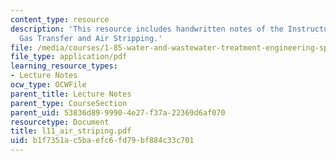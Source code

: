 ```yaml
---
content_type: resource
description: 'This resource includes handwritten notes of the Instructor on the topic:
  Gas Transfer and Air Stripping.'
file: /media/courses/1-85-water-and-wastewater-treatment-engineering-spring-2006/b1f7351ac5baefc6fd79bf884c33c701_l11_air_striping.pdf
file_type: application/pdf
learning_resource_types:
- Lecture Notes
ocw_type: OCWFile
parent_title: Lecture Notes
parent_type: CourseSection
parent_uid: 53836d89-9990-4e27-f37a-22369d6af070
resourcetype: Document
title: l11_air_striping.pdf
uid: b1f7351a-c5ba-efc6-fd79-bf884c33c701
---
```

